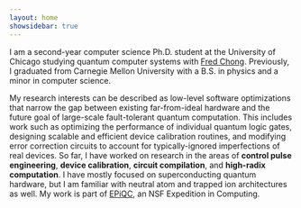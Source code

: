 ```yaml
---
layout: home
showsidebar: true
---
```


I am a second-year computer science Ph.D. student at the University of Chicago studying quantum computer systems with <a href="https://people.cs.uchicago.edu/~ftchong/" target="_blank" rel="noopener noreferrer">Fred Chong</a>. Previously, I graduated from Carnegie Mellon University with a B.S. in physics and a minor in computer science. 

<!-- The promise of fault-tolerant quantum computers is that, given large enough quantum computers, error rates can be exponentially suppressed to enable highly-accurate computations. However, quantum error correction relies on models that make stringent assumptions about many aspects of devices, such as the structure and magnitude of physical gate errors, the capabilities of control software, and resilience to disruptive events such as cosmic rays.  -->

My research interests can be described as low-level software optimizations that narrow the gap between existing far-from-ideal hardware and the future goal of large-scale fault-tolerant quantum computation. This includes work such as optimizing the performance of individual quantum logic gates, designing scalable and efficient device calibration routines, and modifying error correction circuits to account for typically-ignored imperfections of real devices. So far, I have worked on research in the areas of <span style="color:var(--text); font-weight: bold">control pulse engineering</span>, <span style="color:var(--text); font-weight: bold">device calibration</span>, <span style="color:var(--text); font-weight: bold">circuit compilation</span>, and <span style="color:var(--text); font-weight: bold">high-radix computation</span>. I have mostly focused on superconducting quantum hardware, but I am familiar with neutral atom and trapped ion architectures as well. My work is part of <a href="https://www.epiqc.cs.uchicago.edu/" target="_blank" rel="noopener noreferrer">EPiQC</a>, an NSF Expedition in Computing.